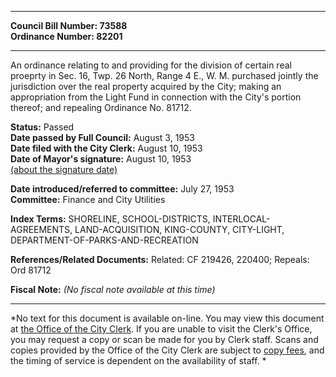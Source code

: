 * * * * *  
  
**Council Bill Number: [](#h0)[](#h2)73588**   
**Ordinance Number: 82201**  
  
* * * * *  
  
An ordinance relating to and providing for the division of certain real proeprty in Sec. 16, Twp. 26 North, Range 4 E., W. M. purchased jointly the jurisdiction over the real property acquired by the City; making an appropriation from the Light Fund in connection with the City's portion thereof; and repealing Ordinance No. 81712.  
  
**Status:** Passed   
**Date passed by Full Council:** August 3, 1953   
**Date filed with the City Clerk:** August 10, 1953   
**Date of Mayor's signature:** August 10, 1953   
[(about the signature date)](/~public/approvaldate.htm)   
  
  
**Date introduced/referred to committee:** July 27, 1953   
**Committee:** Finance and City Utilities   
  
**Index Terms:** SHORELINE, SCHOOL-DISTRICTS, INTERLOCAL-AGREEMENTS, LAND-ACQUISITION, KING-COUNTY, CITY-LIGHT, DEPARTMENT-OF-PARKS-AND-RECREATION  
  
**References/Related Documents:** Related: CF 219426, 220400; Repeals: Ord 81712  
  
**Fiscal Note:** *(No fiscal note available at this time)*  
  
* * * * *  
  
*No text for this document is available on-line. You may view this document at [the Office of the City Clerk](http://www.seattle.gov/leg/clerk/contactUs.htm). If you are unable to visit the Clerk's Office, you may request a copy or scan be made for you by Clerk staff. Scans and copies provided by the Office of the City Clerk are subject to [copy fees](http://clerk.seattle.gov/~public/clerkfees.htm), and the timing of service is dependent on the availability of staff. *  
  
  
